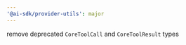 ```yaml
---
'@ai-sdk/provider-utils': major
---
```


remove deprecated `CoreToolCall` and `CoreToolResult` types
